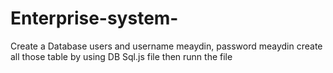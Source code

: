 # Enterprise-system-
Create a Database  users and username meaydin, password meaydin
create all those table by using DB Sql.js file then runn the file

